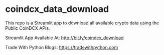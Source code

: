 # coindcx_data_download
This repo is a Streamlit app to download all available crypto data using the Public CoinDCX APIs. 

Streamlit App Available At: http://bit.ly/coindcx_download

Trade With Python Blogs: https://tradewithpython.com
